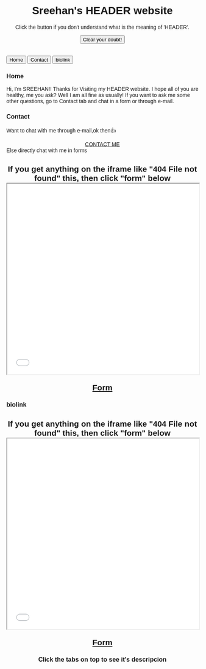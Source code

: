 <html>
<head>
<meta name="viewport" content="width=device-width, initial-scale=1">
<style>
body {font-family: Arial;}

/* Style the tab */
.tab {
  overflow: hidden;
  border: 1px solid #ccc;
  background-color: #f1f1f1;
}

/* Style the buttons inside the tab */
.tab button {
  background-color: inherit;
  float: left;
  border: none;
  outline: none;
  cursor: pointer;
  padding: 14px 16px;
  transition: 0.3s;
  font-size: 17px;
}

/* Change background color of buttons on hover */
.tab button:hover {
  background-color: #ddd;
}

/* Create an active/current tablink class */
.tab button.active {
  background-color: #ccc;
}

/* Style the tab content */
.tabcontent {
  display: none;
  padding: 6px 12px;
  border: 1px solid #ccc;
  border-top: none;
}
</style>
</head>
<body>

<h1 align="center"> Sreehan's HEADER website </h1>
<center> <script>
  function myFunction() {
    document.getElementById("demo").innerHTML = "The word 'HEADER' means headquarter and + website which is equal to headquarter website. This means that this website is my headquarter website. got it?";
  }
  </script>
<p id="demo">Click the button if you don't understand what is the meaning of 'HEADER'.</p>
<button type="button" onclick="myFunction()">Clear your doubt!</button> </center>
<br>
<br>

<div class="tab">
  <button class="tablinks" onclick="openCity(event, 'Home')">Home</button>
  <button class="tablinks" onclick="openCity(event, 'Contact')">Contact</button>
  <button class="tablinks" onclick="openCity(event, 'biolink')"> biolink</button>
</div>

<div id="Home" class="tabcontent">
  <h3>Home</h3>
  <p>Hi, I'm SREEHAN!! Thanks for Visiting my HEADER website.
     I hope all of you are healthy, me you ask? Well I am all fine as usually! If you want to ask me some other questions, go to Contact tab and chat in a form or through e-mail. </p>
</div>

<div id="Contact" class="tabcontent">
  <h3>Contact</h3>
  <p>Want to chat with me through e-mail,ok then👍</p> 
  <center> <a class="btn" href="mailto:asreehan@outlook.com">CONTACT ME</a> </center>
  Else directly chat with me in forms
  <h2> <center> If you get anything on the iframe like "404 File not found" this, then click "form" below
<iframe src="demo_iframe.htm" name="iframe_a" height="500px" width="100%" title="Iframe Example"></iframe>

<p><a href="https://sreehanadgopula.github.io/Form/" target="iframe_a">Form</a></p>
</div>

<div id=" biolink" class="tabcontent">
  <h3> biolink</h3>
 <h2> <center> If you get anything on the iframe like "404 File not found" this, then click "form" below
<iframe src="demo_iframe.htm" name="iframe_a" height="500px" width="100%" title="Iframe Example"></iframe>

<p><a href="https://bio.link/sreehanadigopula" target="iframe_a">Form</a></p> 
</div>
<h3> <center> Click the tabs on top to see it's descripcion </center> </h3>

<script>
function openCity(evt, cityName) {
  var i, tabcontent, tablinks;
  tabcontent = document.getElementsByClassName("tabcontent");
  for (i = 0; i < tabcontent.length; i++) {
    tabcontent[i].style.display = "none";
  }
  tablinks = document.getElementsByClassName("tablinks");
  for (i = 0; i < tablinks.length; i++) {
    tablinks[i].className = tablinks[i].className.replace(" active", "");
  }
  document.getElementById(cityName).style.display = "block";
  evt.currentTarget.className += " active";
}
</script>
   


